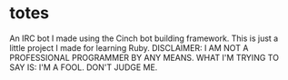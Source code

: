 # totes
An IRC bot I made using the Cinch bot building framework. This is just a little project I made for learning Ruby.
DISCLAIMER: I AM NOT A PROFESSIONAL PROGRAMMER BY ANY MEANS. WHAT I'M TRYING TO SAY IS: I'M A FOOL. DON'T JUDGE ME.
